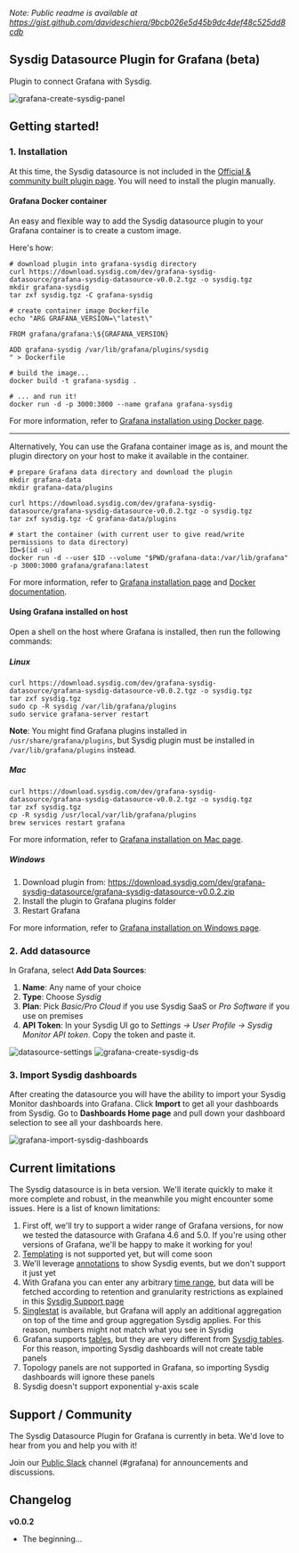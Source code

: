_Note: Public readme is available at https://gist.github.com/davideschiera/9bcb026e5d45b9dc4def48c525dd8cdb_


## Sysdig Datasource Plugin for Grafana (beta)

Plugin to connect Grafana with Sysdig.

![grafana-create-sysdig-panel](https://user-images.githubusercontent.com/5033993/36926795-683a6102-1e2e-11e8-9a9c-146657fb2ef2.gif)


## Getting started!

### 1. Installation

At this time, the Sysdig datasource is not included in the [Official & community built plugin page](https://grafana.com/plugins). You will need to install the plugin manually.


#### Grafana Docker container

An easy and flexible way to add the Sysdig datasource plugin to your Grafana container is to create a custom image.

Here's how:

```
# download plugin into grafana-sysdig directory
curl https://download.sysdig.com/dev/grafana-sysdig-datasource/grafana-sysdig-datasource-v0.0.2.tgz -o sysdig.tgz
mkdir grafana-sysdig
tar zxf sysdig.tgz -C grafana-sysdig

# create container image Dockerfile
echo "ARG GRAFANA_VERSION=\"latest\"

FROM grafana/grafana:\${GRAFANA_VERSION}

ADD grafana-sysdig /var/lib/grafana/plugins/sysdig
" > Dockerfile

# build the image...
docker build -t grafana-sysdig .

# ... and run it!
docker run -d -p 3000:3000 --name grafana grafana-sysdig
```

For more information, refer to [Grafana installation using Docker page](http://docs.grafana.org/installation/docker/).

---

Alternatively, You can use the Grafana container image as is, and mount the plugin directory on your host to make it available in the container.

```
# prepare Grafana data directory and download the plugin 
mkdir grafana-data
mkdir grafana-data/plugins

curl https://download.sysdig.com/dev/grafana-sysdig-datasource/grafana-sysdig-datasource-v0.0.2.tgz -o sysdig.tgz
tar zxf sysdig.tgz -C grafana-data/plugins

# start the container (with current user to give read/write permissions to data directory)
ID=$(id -u)
docker run -d --user $ID --volume "$PWD/grafana-data:/var/lib/grafana" -p 3000:3000 grafana/grafana:latest
```

For more information, refer to [Grafana installation page](http://docs.grafana.org/installation/docker/#grafana-container-using-bind-mounts) and [Docker documentation](https://docs.docker.com/storage/bind-mounts/).


#### Using Grafana installed on host

Open a shell on the host where Grafana is installed, then run the following commands:

##### Linux

```
curl https://download.sysdig.com/dev/grafana-sysdig-datasource/grafana-sysdig-datasource-v0.0.2.tgz -o sysdig.tgz
tar zxf sysdig.tgz
sudo cp -R sysdig /var/lib/grafana/plugins
sudo service grafana-server restart
```

**Note**: You might find Grafana plugins installed in `/usr/share/grafana/plugins`, but Sysdig plugin must be installed in `/var/lib/grafana/plugins` instead.


##### Mac

```
curl https://download.sysdig.com/dev/grafana-sysdig-datasource/grafana-sysdig-datasource-v0.0.2.tgz -o sysdig.tgz
tar zxf sysdig.tgz
cp -R sysdig /usr/local/var/lib/grafana/plugins
brew services restart grafana
```

For more information, refer to [Grafana installation on Mac page](http://docs.grafana.org/installation/mac/).


##### Windows

1. Download plugin from: https://download.sysdig.com/dev/grafana-sysdig-datasource/grafana-sysdig-datasource-v0.0.2.zip
2. Install the plugin to Grafana plugins folder
3. Restart Grafana

For more information, refer to [Grafana installation on Windows page](http://docs.grafana.org/installation/windows/).


### 2. Add datasource

In Grafana, select **Add Data Sources**:

1. **Name**: Any name of your choice
2. **Type**: Choose _Sysdig_
3. **Plan**: Pick _Basic/Pro Cloud_ if you use Sysdig SaaS or _Pro Software_ if you use on premises
4. **API Token**: In your Sysdig UI go to _Settings -> User Profile -> Sysdig Monitor API token_. Copy the token and paste it.

![datasource-settings](https://user-images.githubusercontent.com/5033993/36221808-25c222cc-1174-11e8-99d2-b7e06fb0f52d.png)
![grafana-create-sysdig-ds](https://user-images.githubusercontent.com/5033993/36926798-68658f44-1e2e-11e8-8fac-61fb1a470e6e.gif)


### 3. Import Sysdig dashboards

After creating the datasource you will have the ability to import your Sysdig Monitor dashboards into Grafana. Click **Import** to get all your dashboards from Sysdig. Go to **Dashboards Home page** and pull down your dashboard selection to see all your dashboards here.

![grafana-import-sysdig-dashboards](https://user-images.githubusercontent.com/5033993/36926796-684fb0ac-1e2e-11e8-9769-541d2fd857b0.gif)



## Current limitations

The Sysdig datasource is in beta version. We'll iterate quickly to make it more complete and robust, in the meanwhile you might encounter some issues. Here is a list of known limitations:

1. First off, we'll try to support a wider range of Grafana versions, for now we tested the datasource with Grafana 4.6 and 5.0. If you're using other versions of Grafana, we'll be happy to make it working for you!
2. [Templating](http://docs.grafana.org/reference/templating/) is not supported yet, but will come soon
3. We'll leverage [annotations](http://docs.grafana.org/reference/annotations/) to show Sysdig events, but we don't support it just yet
4. With Grafana you can enter any arbitrary [time range](http://docs.grafana.org/reference/timerange/), but data will be fetched according to retention and granularity restrictions as explained in this [Sysdig Support page](https://support.sysdig.com/hc/en-us/articles/204889655)
5. [Singlestat](http://docs.grafana.org/features/panels/singlestat/) is available, but Grafana will apply an additional aggregation on top of the time and group aggregation Sysdig applies. For this reason, numbers might not match what you see in Sysdig
6. Grafana supports [tables](http://docs.grafana.org/features/panels/table_panel/), but they are very different from [Sysdig tables](https://support.sysdig.com/hc/en-us/articles/204259479-Customize-Panels). For this reason, importing Sysdig dashboards will not create table panels
7. Topology panels are not supported in Grafana, so importing Sysdig dashboards will ignore these panels
8. Sysdig doesn't support exponential y-axis scale


## Support / Community

The Sysdig Datasource Plugin for Grafana is currently in beta. We'd love to hear from you and help you with it!

Join our [Public Slack](https://slack.sysdig.com) channel (#grafana) for announcements and discussions.


## Changelog

**v0.0.2**
- The beginning...
